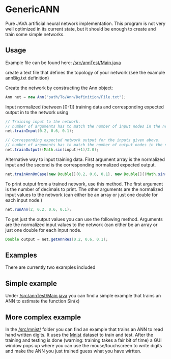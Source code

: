 # GenericANN
Pure JAVA artificial neural network implementation.
This program is not very well optimized in its current state, but it should be enough to create and train some simple networks.


## Usage

Example file can be found here: [/src/annTest/Main.java](/src/annTest/Main.java)

create a text file that defines the topology of your network (see the example annBig.txt definition)

Create the network by constructing the Ann object:
```java
Ann net = new Ann("path/To/Ann/Definition/File.txt");
```

Input normalized (between [0-1]) training data and corresponding expected output in to the network using
```java
// Training input to the network.
// number of arguments has to match the number of input nodes in the network
net.trainInput(0.2, 0.6, 0.1); 

// Corresponding expected network output for the inputs given above.
// number of arguments has to match the number of output nodes in the network
net.trainOutput((Math.sin(input)+1)/2.0); 	
```	

Alternative way to input training data. 
First argument array is the normalized input and the second is the corresponding normalized expected output.

```java
net.trainAnnOnCase(new Double[]{0.2, 0.6, 0.1}, new Double[]{(Math.sin(input)+1)/2.0});	
```	

To print output from a trained network, use this method.
The first argument is the number of decimals to print. 
The other arguments are the normalized input values to the network (can either be an array or just one double for each input node.)
```java
net.runAnn(2, 0.2, 0.6, 0.1);
```	

To get just the output values you can use the following method.
Arguments are the normalized input values to the network (can either be an array or just one double for each input node.
```java
Double output = net.getAnnRes(0.2, 0.6, 0.1);
```	

## Examples

There are currently two examples included

## Simple example

Under [/src/annTest/Main.java](/src/annTest/Main.java) you can find a simple example that trains an ANN to estimate the function Sin(x)

## More complex example

In the  [/src/mnist/](/src/mnist/) folder you can find an example that trains an ANN to read hand written digits. 
It uses the [Mnist](http://yann.lecun.com/exdb/mnist/) dataset to train and test. After the training and testing is done (warning: training takes a fair bit of time) a GUI window pops up where you can use the mouse/touchscreen to write digits and make the ANN you just trained guess what you have wirtten.



